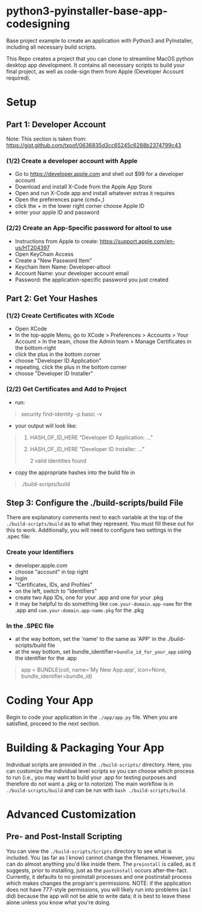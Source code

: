 # python3-pyinstaller-base-app-codesigning
Base project example to create an application with Python3 and PyInstaller, including all necessary build scripts.

This Repo creates a project that you can clone to streamline MacOS python desktop app development. It contains all necessary scripts to build your final project, as well as code-sign them from Apple (Developer Account required).

# Setup
## Part 1: Developer Account
Note: This section is taken from: https://gist.github.com/txoof/0636835d3cc65245c6288b2374799c43
### (1/2) Create a developer account with Apple
- Go to https://developer.apple.com and shell out $99 for a developer account
- Download and install X-Code from the Apple App Store
- Open and run X-Code app and install whatever extras it requires
- Open the preferences pane (cmd+,)
- click the + in the lower right corner
choose Apple ID
- enter your apple ID and password
### (2/2) Create an App-Specific password for altool to use
- Instructions from Apple to create: https://support.apple.com/en-us/HT204397
- Open KeyChain Access
- Create a "New Password Item"
- Keychain Item Name: Developer-altool
- Account Name: your developer account email
- Password: the application-specific password you just created

## Part 2: Get Your Hashes
### (1/2) Create Certificates with XCode
- Open XCode
- In the top-apple Menu, go to XCode > Preferences > Accounts > Your Account > In the team, chose the Admin team > Manage Certificates in the bottom-right
- click the plus in the bottom corner
- choose "Developer ID Application"
- repeating, click the plus in the bottom corner
- choose "Developer ID Installer"
### (2/2) Get Certificates and Add to Project
- run:
> security find-identity -p basic -v
- your output will look like:
> 1) HASH_OF_ID_HERE "Developer ID Application: ..."
> 2) HASH_OF_ID_HERE "Developer ID Installer: ..."
> 
>    2 valid identities found
- copy the appropriate hashes into the build file in 
> ./build-scripts/build
## Step 3: Configure the ./build-scripts/build File
There are explanatory comments next to each variable at the top of the ```./build-scripts/build``` as to what they represent. You must fill these out for this to work.
Additionally, you will need to configure two settings in the .spec file:
### Create your Identifiers
- developer.apple.com
- choose "account" in top right
- login
- "Certificates, IDs, and Profiles"
- on the left, switch to "Identifiers"
- create two App IDs, one for your .app and one for your .pkg
- it may be helpful to do something like ```com.your-domain.app-name``` for the .app and ```com.your-domain.app-name.pkg``` for the .pkg
### In the .SPEC file
- at the way bottom, set the 'name' to the same as 'APP' in the ./build-scripts/build file
- at the way bottom, set bundle_identifier=```bundle_id_for_your_app``` using the identifier for the .app
> app = BUNDLE(coll,
>              name='My New App.app',
>              icon=None,
>              bundle_identifier=bundle_id)
# Coding Your App
Begin to code your application in the ```./app/app.py``` file. When you are satisfied, proceed to the next section.
# Building & Packaging Your App
Individual scripts are provided in the ```./build-scripts/``` directory. Here, you can customize the individual level scripts so you can choose which process to run (i.e., you may want to build your .app for testing purposes and therefore do not want a .pkg or to notorize)
The main workflow is in ```./build-scripts/build``` and can be run with ```bash ./build-scripts/build```.
# Advanced Customization
## Pre- and Post-Install Scripting
You can view the ```./build-scripts/Scripts``` directory to see what is included. You (as far as I know) cannot change the filenames. However, you can do almost anything you'd like inside them. The ```preinstall``` is called, as it suggests, prior to installing, just as the ```postinstall``` occurs after-the-fact. Currently, it defaults to no preinstall processes and one postinstall process which makes changes the program's permissions. NOTE: if the application does not have 777-style permissions, you will likely run into problems (as I did) because the app will not be able to write data; it is best to leave these alone unless you know what you're doing.
